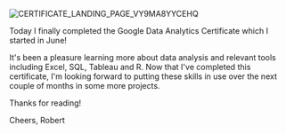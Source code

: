 ![CERTIFICATE_LANDING_PAGE_VY9MA8YYCEHQ](https://user-images.githubusercontent.com/105367716/184691264-63a0f847-928a-49ac-aa85-06177f892595.jpeg)

Today I finally completed the Google Data Analytics Certificate which I started in June! 

It's been a pleasure learning more about data analysis and relevant tools including Excel, SQL, Tableau and R. Now that I've completed this certificate, I'm looking forward to putting these skills in use over the next couple of months in some more projects.

Thanks for reading! 

Cheers,
Robert

